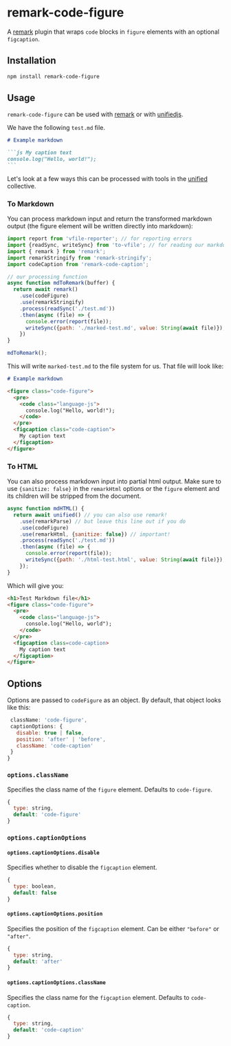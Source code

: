 # remark-code-figure

A [remark](https://unifiedjs.com/explore/package/remark/) plugin that wraps `code` blocks in `figure` elements with an optional `figcaption`.

## Installation

```bash
npm install remark-code-figure
```

## Usage

`remark-code-figure` can be used with [remark](https://unifiedjs.com/explore/package/remark/) or with [unifiedjs](https://unifiedjs.com). 

We have the following `test.md` file.

~~~markdown
# Example markdown

```js My caption text
console.log("Hello, world!");
```
~~~

Let's look at a few ways this can be processed with tools in the [unified](https://unifiedjs.com) collective.

### To Markdown

You can process markdown input and return the transformed markdown output (the figure element will be written directly into markdown):

```js
import report from 'vfile-reporter'; // for reporting errors
import {readSync, writeSync} from 'to-vfile'; // for reading our markdown file
import { remark } from 'remark';
import remarkStringify from 'remark-stringify';
import codeCaption from 'remark-code-caption';

// our processing function
async function mdToRemark(buffer) {
  return await remark()
    .use(codeFigure)
    .use(remarkStringify)
    .process(readSync('./test.md'))
    .then(async (file) => {
      console.error(report(file));
      writeSync({path: './marked-test.md', value: String(await file)});
    })
}

mdToRemark();
```

This will write `marked-test.md` to the file system for us. That file will look like:

~~~markdown
# Example markdown

<figure class="code-figure">
  <pre>
    <code class="language-js">
      console.log("Hello, world!");
    </code>
  </pre>
  <figcaption class="code-caption">
    My caption text
  </figcaption>
</figure>
~~~

### To HTML

You can also process markdown input into partial html output. Make sure to use `{sanitize: false}` in the `remarkHtml` options or the `figure` element and its children will be stripped from the document.

```js
async function mdHTML() {
  return await unified() // you can also use remark!
    .use(remarkParse) // but leave this line out if you do
    .use(codeFigure)
    .use(remarkHtml, {sanitize: false}) // important!
    .process(readSync('./test.md'))
    .then(async (file) => {
      console.error(report(file));
      writeSync({path: './html-test.html', value: String(await file)});
    });
}
```

Which will give you:

```html
<h1>Test Markdown file</h1>
<figure class="code-figure">
  <pre>
    <code class="language-js">
      console.log("Hello, world");
    </code>
  </pre>
  <figcaption class=code-caption>
    My caption text
  </figcaption>
</figure>
```

## Options

Options are passed to `codeFigure` as an object. By default, that object looks like this:

```js
 className: 'code-figure', 
 captionOptions: {
   disable: true | false, 
   position: 'after' | 'before', 
   className: 'code-caption'
 }
}
```

### `options.className`
Specifies the class name of the `figure` element. Defaults to `code-figure`.
```js
{
  type: string,
  default: 'code-figure'
}
```

### `options.captionOptions`

#### `options.captionOptions.disable`
Specifies whether to disable the `figcaption` element.
```js
{
  type: boolean,
  default: false
}
```

#### `options.captionOptions.position`
Specifies the position of the `figcaption` element. Can be either `"before"` or `"after"`.
```js
{
  type: string,
  default: 'after'
}
```

#### `options.captionOptions.className`
Specifies the class name for the `figcaption` element. Defaults to `code-caption`.
```js
{
  type: string,
  default: 'code-caption'
}
```